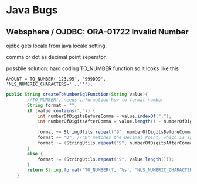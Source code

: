 # Java Bugs #

## Websphere / OJDBC: ORA-01722 Invalid Number ##

ojdbc gets locale from java locale setting.

comma or dot as decimal point seperator.

possbile solution: hard coding TO_NUMBER function so it looks like this

``AMOUNT = TO_NUMBER('123,95', '999D99', 'NLS_NUMERIC_CHARACTERS='',.''');``
```java
public String createToNumberSqlFunction(String value){
        //TO_NUMBER() needs information how to format number
        String format = "";
        if (value.contains(",")) {
            int numberOfDigitsBeforeComma = value.indexOf(",");
            int numberOfDigitsAfterComma = value.length() - numberOfDigitsBeforeComma;

            format += StringUtils.repeat("9", numberOfDigitsBeforeComma); //9 matches a digit between 0-9 at declared place
            format += "D"; //"D" matches the Decimal Point, which is specified through NLS_NUMERIC_CHARACTERS parameter
            format += (StringUtils.repeat("9", numberOfDigitsAfterComma));
        }
        else {
            format += (StringUtils.repeat("9", value.length()));
        }
        return String.format("TO_NUMBER(?, '%s', 'NLS_NUMERIC_CHARACTERS='',.''')", format);
    }
```

